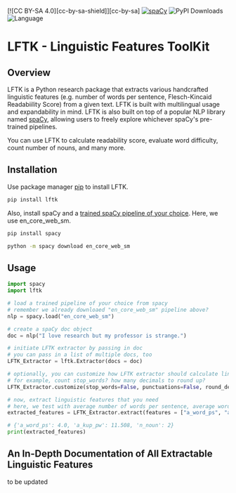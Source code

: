 [![CC BY-SA 4.0][cc-by-sa-shield]][cc-by-sa]
[![spaCy](https://img.shields.io/badge/made%20with%20❤%20and-spaCy-09a3d5.svg)](https://spacy.io)
<img alt="PyPI Downloads" src="https://img.shields.io/pypi/dm/lftk?color=white&label=PyPI%20Downloads&style=plastic"></a>
<img alt="Language" src="https://img.shields.io/github/languages/top/brucewlee/lftk?style=plastic"></a>

# LFTK - Linguistic Features ToolKit
## Overview
LFTK is a Python research package that extracts various handcrafted linguistic features (e.g. number of words per sentence, Flesch-Kincaid Readabiility Score) from a given text. LFTK is built with multilingual usage and expandability in mind. LFTK is also built on top of a popular NLP library named [spaCy](https://spacy.io), allowing users to freely explore whichever spaCy's pre-trained pipelines.

You can use LFTK to calculate readability score, evaluate word difficulty, count number of nouns, and many more.

## Installation
Use package manager [pip](https://pip.pypa.io/en/stable/) to install LFTK. 

```bash
pip install lftk
```

Also, install spaCy and a [trained spaCy pipeline of your choice](https://spacy.io/usage). Here, we use en_core_web_sm.

```bash
pip install spacy

python -m spacy download en_core_web_sm
```

## Usage

```python
import spacy
import lftk

# load a trained pipeline of your choice from spacy
# remember we already downloaed "en_core_web_sm" pipeline above?
nlp = spacy.load("en_core_web_sm")

# create a spaCy doc object
doc = nlp("I love research but my professor is strange.")

# initiate LFTK extractor by passing in doc
# you can pass in a list of multiple docs, too
LFTK_Extractor = lftk.Extractor(docs = doc)

# optionally, you can customize how LFTK extractor should calculate linguistic features
# for example, count stop_words? how many decimals to round up?
LFTK_Extractor.customize(stop_words=False, punctuations=False, round_decimal=3)

# now, extract linguistic features that you need
# here, we test with average number of words per sentence, average word difficulty (based on Kuperman's Age-of-Acquisition research), and the total occurence of noun
extracted_features = LFTK_Extractor.extract(features = ["a_word_ps", "a_kup_pw", "n_noun"])

# {'a_word_ps': 4.0, 'a_kup_pw': 11.508, 'n_noun': 2}
print(extracted_features)
```

## An In-Depth Documentation of All Extractable Linguistic Features
to be updated